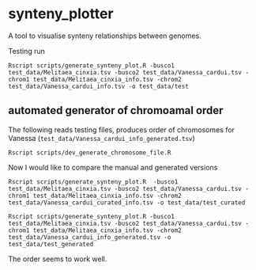 # synteny_plotter

A tool to visualise synteny relationships between genomes.

Testing run

```
Rscript scripts/generate_synteny_plot.R -busco1 test_data/Melitaea_cinxia.tsv -busco2 test_data/Vanessa_cardui.tsv -chrom1 test_data/Melitaea_cinxia_info.tsv -chrom2 test_data/Vanessa_cardui_info.tsv -o test_data/test
```

## automated generator of chromoamal order

The following reads testing files, produces order of chromosomes for Vanessa (`test_data/Vanessa_cardui_info_generated.tsv`)

```
Rscript scripts/dev_generate_chromosome_file.R
```

Now I would like to compare the manual and generated versions

```
Rscript scripts/generate_synteny_plot.R  -busco1 test_data/Melitaea_cinxia.tsv -busco2 test_data/Vanessa_cardui.tsv -chrom1 test_data/Melitaea_cinxia_info.tsv -chrom2 test_data/Vanessa_cardui_curated_info.tsv -o test_data/test_curated

Rscript scripts/generate_synteny_plot.R -busco1 test_data/Melitaea_cinxia.tsv -busco2 test_data/Vanessa_cardui.tsv -chrom1 test_data/Melitaea_cinxia_info.tsv -chrom2 test_data/Vanessa_cardui_info_generated.tsv -o test_data/test_generated
```

The order seems to work well.

